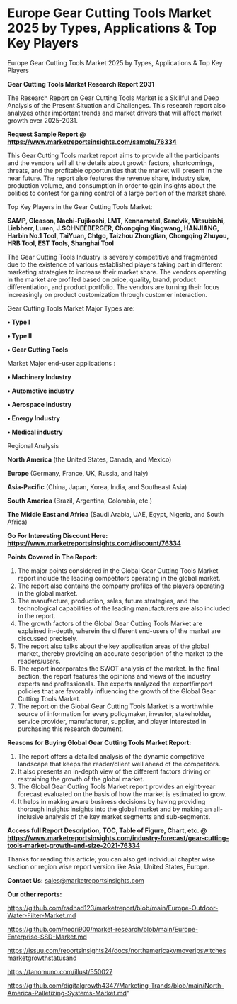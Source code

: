 # Europe Gear Cutting Tools Market 2025 by Types, Applications & Top Key Players
Europe Gear Cutting Tools Market 2025 by Types, Applications & Top Key Players

<strong>Gear Cutting Tools Market Research Report 2031</strong>

The Research Report on Gear Cutting Tools Market is a Skillful and Deep Analysis of the Present Situation and Challenges. This research report also analyzes other important trends and market drivers that will affect market growth over 2025-2031.

<strong>Request Sample Report @ <a href=https://www.marketreportsinsights.com/sample/76334>https://www.marketreportsinsights.com/sample/76334</a></strong>

This Gear Cutting Tools market report aims to provide all the participants and the vendors will all the details about growth factors, shortcomings, threats, and the profitable opportunities that the market will present in the near future. The report also features the revenue share, industry size, production volume, and consumption in order to gain insights about the politics to contest for gaining control of a large portion of the market share.

Top Key Players in the Gear Cutting Tools Market:

<strong>SAMP, Gleason, Nachi-Fujikoshi, LMT, Kennametal, Sandvik, Mitsubishi, Liebherr, Luren, J.SCHNEEBERGER, Chongqing Xingwang, HANJIANG, Harbin No.1 Tool, TaiYuan, Chtgo, Taizhou Zhongtian, Chongqing Zhuyou, HRB Tool, EST Tools, Shanghai Tool</strong>

The Gear Cutting Tools Industry is severely competitive and fragmented due to the existence of various established players taking part in different marketing strategies to increase their market share. The vendors operating in the market are profiled based on price, quality, brand, product differentiation, and product portfolio. The vendors are turning their focus increasingly on product customization through customer interaction.

Gear Cutting Tools Market Major Types are:

<strong>• Type I

• Type II

• Gear Cutting Tools</strong>

Market Major end-user applications :

<strong>• Machinery Industry

• Automotive industry

• Aerospace Industry

• Energy Industry

• Medical industry</strong>

Regional Analysis

</u><strong><b>North America</b></strong> (the United States, Canada, and Mexico)

<strong><b>Europe </b></strong>(Germany, France, UK, Russia, and Italy)

<strong><b>Asia-Pacific</b></strong> (China, Japan, Korea, India, and Southeast Asia)

<strong><b>South America</b></strong> (Brazil, Argentina, Colombia, etc.)

<strong><b>The Middle East and Africa</b></strong> (Saudi Arabia, UAE, Egypt, Nigeria, and South Africa)

<strong>Go For Interesting Discount Here: <a href=https://www.marketreportsinsights.com/discount/76334>https://www.marketreportsinsights.com/discount/76334</a></strong>

<strong>Points Covered in The Report:</strong>
<ol>
  <li>The major points considered in the Global Gear Cutting Tools Market report include the leading competitors operating in the global market.</li>
  <li>The report also contains the company profiles of the players operating in the global market.</li>
  <li>The manufacture, production, sales, future strategies, and the technological capabilities of the leading manufacturers are also included in the report.</li>
  <li>The growth factors of the Global Gear Cutting Tools Market are explained in-depth, wherein the different end-users of the market are discussed precisely.</li>
  <li>The report also talks about the key application areas of the global market, thereby providing an accurate description of the market to the readers/users.</li>
  <li>The report incorporates the SWOT analysis of the market. In the final section, the report features the opinions and views of the industry experts and professionals. The experts analyzed the export/import policies that are favorably influencing the growth of the Global Gear Cutting Tools Market.</li>
  <li>The report on the Global Gear Cutting Tools Market is a worthwhile source of information for every policymaker, investor, stakeholder, service provider, manufacturer, supplier, and player interested in purchasing this research document.</li>
</ol>
<strong>Reasons for Buying Global Gear Cutting Tools Market Report:</strong>

<ol>
  <li>The report offers a detailed analysis of the dynamic competitive landscape that keeps the reader/client well ahead of the competitors.</li>
  <li>It also presents an in-depth view of the different factors driving or restraining the growth of the global market.</li>
  <li>The Global Gear Cutting Tools Market report provides an eight-year forecast evaluated on the basis of how the market is estimated to grow.</li>
  <li>It helps in making aware business decisions by having providing thorough insights insights into the global market and by making an all-inclusive analysis of the key market segments and sub-segments.</li>
</ol>
<strong>Access full Report Description, TOC, Table of Figure, Chart, etc. @ <a href=https://www.marketreportsinsights.com/industry-forecast/gear-cutting-tools-market-growth-and-size-2021-76334>https://www.marketreportsinsights.com/industry-forecast/gear-cutting-tools-market-growth-and-size-2021-76334</a></strong>


Thanks for reading this article; you can also get individual chapter wise section or region wise report version like Asia, United States, Europe.

<strong>Contact Us:</strong>
sales@marketreportsinsights.com

<strong>Our other reports:</strong>

<a href=https://github.com/radhad123/marketreport/blob/main/Europe-Outdoor-Water-Filter-Market.md>https://github.com/radhad123/marketreport/blob/main/Europe-Outdoor-Water-Filter-Market.md</a>

<a href=https://github.com/noori900/market-research/blob/main/Europe-Enterprise-SSD-Market.md>https://github.com/noori900/market-research/blob/main/Europe-Enterprise-SSD-Market.md</a>

<a href=https://issuu.com/reportsinsights24/docs/northamericakvmoveripswitchesmarketgrowthstatusand>https://issuu.com/reportsinsights24/docs/northamericakvmoveripswitchesmarketgrowthstatusand</a>

<a href=https://tanomuno.com/illust/550027>https://tanomuno.com/illust/550027</a>

<a href=https://github.com/digitalgrowth4347/Marketing-Trands/blob/main/North-America-Palletizing-Systems-Market.md>https://github.com/digitalgrowth4347/Marketing-Trands/blob/main/North-America-Palletizing-Systems-Market.md</a>"

